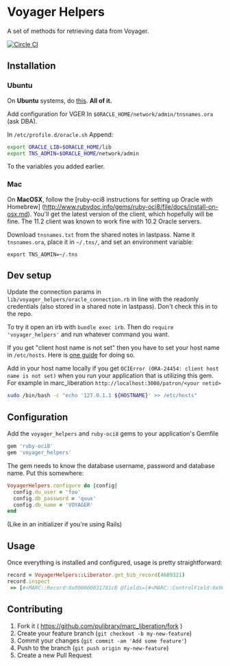 # Voyager Helpers

A set of methods for retrieving data from Voyager.

[![Circle CI](https://circleci.com/gh/pulibrary/voyager_helpers.svg?style=svg)](https://circleci.com/gh/pulibrary/voyager_helpers)

## Installation

### Ubuntu
On __Ubuntu__ systems, do [this](https://help.ubuntu.com/community/Oracle%20Instant%20Client). __All of it.__

Add configuration for VGER In `$ORACLE_HOME/network/admin/tnsnames.ora` (ask DBA).

In `/etc/profile.d/oracle.sh` Append:

```bash
export ORACLE_LIB=$ORACLE_HOME/lib
export TNS_ADMIN=$ORACLE_HOME/network/admin
```

To the variables you added earlier.

### Mac
On __MacOSX__, follow the [ruby-oci8 instructions for setting up Oracle with Homebrew]
(http://www.rubydoc.info/gems/ruby-oci8/file/docs/install-on-osx.md).
You'll get the latest version of the client, which hopefully will be fine. The 11.2 client was known to work fine with 10.2 Oracle servers.

Download `tnsnames.txt` from the shared notes in lastpass. Name it `tnsnames.ora`, place it in `~/.tns/`, and set an environment variable:
```
export TNS_ADMIN=~/.tns
```

## Dev setup

Update the connection params in `lib/voyager_helpers/oracle_connection.rb` in
line with the readonly credentials (also stored in a shared note in lastpass).
Don't check this in to the repo.

To try it open an irb with `bundle exec irb`. Then do `require
'voyager_helpers'` and run whatever command you want.

If you get "client host name is not set" then you have to set your host name in
`/etc/hosts`. Here is [one
guide](http://johanlouwers.blogspot.com/2019/02/resolved-cxoracledatabaseerror-ora.html) for doing so.

Add in your host name locally if you get `OCIError (ORA-24454: client host name is not set)` when you run your application that is utilizing this gem.  For example in marc_liberation `http://localhost:3000/patron/<your netid>`
```bash
sudo /bin/bash -c "echo '127.0.1.1 ${HOSTNAME}' >> /etc/hosts"
```

## Configuration

Add the `voyager_helpers` and `ruby-oci8` gems to your application's Gemfile

```ruby
gem 'ruby-oci8'
gem 'voyager_helpers'
```

The gem needs to know the database username, password and database name. Put
this somewhere:

```ruby
VoyagerHelpers.configure do |config|
  config.du_user = 'foo'
  config.db_password = 'quux'
  config.db_name = 'VOYAGER'
end
```

(Like in an initializer if you're using Rails)

## Usage

Once everything is installed and configured, usage is pretty straightforward:

```ruby
record = VoyagerHelpers::Liberator.get_bib_record(4609321)
record.inspect
 => [#<MARC::Record:0x000000031781c8 @fields=[#<MARC::ControlField:0x00 ...
```

## Contributing

1. Fork it ( https://github.com/pulibrary/marc_liberation/fork )
2. Create your feature branch (`git checkout -b my-new-feature`)
3. Commit your changes (`git commit -am 'Add some feature'`)
4. Push to the branch (`git push origin my-new-feature`)
5. Create a new Pull Request
